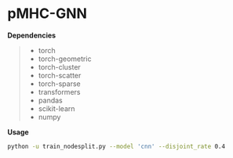 # pMHC-GNN
**Dependencies**
> * torch
> * torch-geometric
> * torch-cluster
> * torch-scatter
> * torch-sparse
> * transformers
> * pandas
> * scikit-learn
> * numpy

**Usage**
```bash
python -u train_nodesplit.py --model 'cnn' --disjoint_rate 0.4
```
